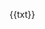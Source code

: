 
<div id="example">
<p>{{txt}}</p>
<bhShare></bhShare>
</div>
<script>
  new Vue({
    el: '#example',
    mounted(){
    },
    data(){
    return {
        txt:123
    }
    }
  });
</script>
